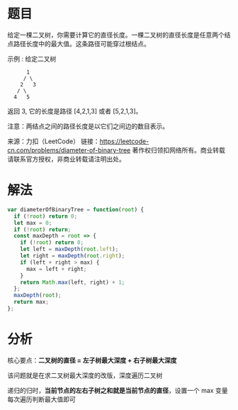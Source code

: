 
# 题目

给定一棵二叉树，你需要计算它的直径长度。一棵二叉树的直径长度是任意两个结点路径长度中的最大值。这条路径可能穿过根结点。

示例 :
给定二叉树

          1
         / \
        2   3
       / \     
      4   5    
返回 3, 它的长度是路径 [4,2,1,3] 或者 [5,2,1,3]。

注意：两结点之间的路径长度是以它们之间边的数目表示。

来源：力扣（LeetCode）
链接：https://leetcode-cn.com/problems/diameter-of-binary-tree
著作权归领扣网络所有。商业转载请联系官方授权，非商业转载请注明出处。

# 解法

```javascript
var diameterOfBinaryTree = function(root) {
  if (!root) return 0;
  let max = 0;
  if (!root) return;
  const maxDepth = root => {
    if (!root) return 0;
    let left = maxDepth(root.left);
    let right = maxDepth(root.right);
    if (left + right > max) {
      max = left + right;
    }
    return Math.max(left, right) + 1;
  };
  maxDepth(root);
  return max;
};
```

# 分析

   核心要点：**二叉树的直径 = 左子树最大深度 + 右子树最大深度**

该问题就是在求二叉树最大深度的改版，深度遍历二叉树

递归的归时，**当前节点的左右子树之和就是当前节点的直径**，设置一个 max 变量每次遍历判断最大值即可     

